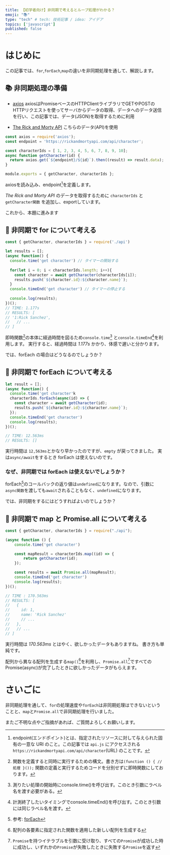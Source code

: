 ```yaml
---
title: 【初学者向け】非同期で考えるとループ処理がわかる？
emoji: "📚"
type: "tech" # tech: 技術記事 / idea: アイデア
topics: ['javascript']
published: false
---
```


# はじめに 
この記事では、`for`,`forEach`,`map`の違いを非同期処理を通して、解説します。   

## 📚 非同期処理の準備
- [axios](https://github.com/axios/axios)
  axiosはPromiseベースのHTTPClientライブラリでGETやPOSTのHTTPリクエストを使ってサーバからデータの取得、データへのデータ送信を行い、この記事では、データ(JSON)を取得するために利用

- [The Rick and Morty API](https://rickandmortyapi.com/)
  こちらのデータ(API)を使用

```javascript:api.js
const axios = require('axios');
const endpoint = 'https://rickandmortyapi.com/api/character';

const characterIds = [ 1, 2, 3, 4, 5, 6, 7, 8, 9, 10];
async function getCharacter(id) {
  return axios.get(`${endpoint}/${id}`).then((result) => result.data);
}

module.exports = { getCharacter, characterIds };
```
axiosを読み込み、endpoint[^1]を定義します。

*The Rick and Morty API* のデータを取得するために `characterIds` と `getCharacter関数` を追加し、exportしています。

[^1]: endpoint(エンドポイント)とは、指定されたリソースに対して与えられた固有の一意な URI のこと。この記事では `api.js` にアクセスされる `https://rickandmortyapi.com/api/character`(URL) のことです。

これから、本題に進みます
## 💁 ‍非同期で for について考える
```javascript:for.js
const { getCharacter, characterIds } = require('./api')

let results = [];
(async function() {
  console.time('get character') // タイマーの開始する
  
  for(let i = 0; i < characterIds.length; i++){
    const character = await getCharacter(characterIds[i]);
    results.push(`${character.id}:${character.name}`);
  }
  console.timeEnd('get character') // タイマーの停止する
  
  console.log(results);
})();
// TIME: 1.177s 
// RESULTS: [
// '1:Rick Sanchez',
//   // ...
// ]
```

即時関数[^2]の本体に経過時間を図るため`console.time`[^3] と`console.timeEnd`[^4]を利用します。
実行すると、経過時間は *1.177s* かかり、体感で遅いと分かります。

では、forEach の場合はどうなるのでしょうか？

[^2]: 関数を定義すると同時に実行するための構文。書き方は`(function () {
//処理
}());`
関数の定義と実行するためコードを分別せずに即時関数にしております。
[^3]: 測りたい処理の開始時にconsole.time()を呼び出す。このとき引数にラベル名を渡す必要がある。
[^4]: 計測終了したいタイミングでconsole.timeEnd()を呼び出す。このとき引数には同じラベル名を渡す。

## 💁 非同期で forEach について考える
```javascript:forEach.js
let result = [];
(async function() {
  console.time('get character'k
  characterIds.forEach(async(id) => {
    const character = await getCharacter(id);
    results.push(`${character.id}:${character.name}`);
  });
  console.timeEnd('get character')
  console.log(results);
})();

// TIME: 12.563ms 
// RESULTS: []
```

実行時間は `12,563ms`とかなり早かったのですが、`empty` が戻ってきました。
実は`async/await`をするとき forEach は使えないのです。

### なぜ、非同期では forEach は使えないでしょうか？
forEach[^5]のコールバックの返り値は`undefined`になります。なので、引数に`async関数`を渡しても`await`されることもなく、`undefined`になります。

[^5]: 参考: [forEach](https://developer.mozilla.org/ja/docs/Web/JavaScript/Reference/Global_Objects/Array/forEach)

では、非同期をするにはどうすればよいのでしょうか？

## 💁 ‍非同期で map と Promise.all について考える
```javascript:map.js
const { getCharacter, characterIds } = require("./api");

(async function () {
    console.time('get character')

    const mapResult = characterIds.map((id) => {
        return getCharacter(id);
    });

    const results = await Promise.all(mapResult);
    console.timeEnd('get character')
    console.log(results);
})();

// TIME : 170.563ms 
// RESULTS: [
//   {
//     id: 1,
//     name: 'Rick Sanchez'
//     // ...
//   },
//   // ...
// ]
```

実行時間は *170.563ms* とはやく、欲しかったデータもありますね。
書き方も単純です。

配列から異なる配列を生成する`map()`[^6]を利用し、`Promise.all`[^7]ですべてのPromise(async)が完了したときに欲しかったデータがもらえます。

# さいごに
非同期処理を通して、`for`の処理速度や`forEach`は非同期処理はできないということと、`map`と`Promise.all`で非同期処理を行いました。

またご不明な点やご指摘があれば、ご質問よろしくお願いします。

[^6]: 配列の各要素に指定された関数を適用した新しい配列を生成する
[^7]: `Promise`を持つイテラブルを引数に受け取り、すべての`Promise`が成功した時に成功し、いずれかの`Promise`が失敗したときに失敗する`Promise`を返す 
